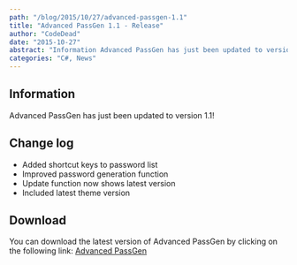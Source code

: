 ```yaml
---
path: "/blog/2015/10/27/advanced-passgen-1.1"
title: "Advanced PassGen 1.1 - Release"
author: "CodeDead"
date: "2015-10-27"
abstract: "Information Advanced PassGen has just been updated to version 1.1! Change log Added shortcut keys to password list Improved password generation function Update function now shows latest version Included latest theme version Contact us If you have any questions..."
categories: "C#, News"
---
```

## Information

Advanced PassGen has just been updated to version 1.1!

## Change log

* Added shortcut keys to password list
* Improved password generation function
* Update function now shows latest version
* Included latest theme version

## Download

You can download the latest version of Advanced PassGen by clicking on the following link:
<a href="/software/advanced-passgen">Advanced PassGen</a>
